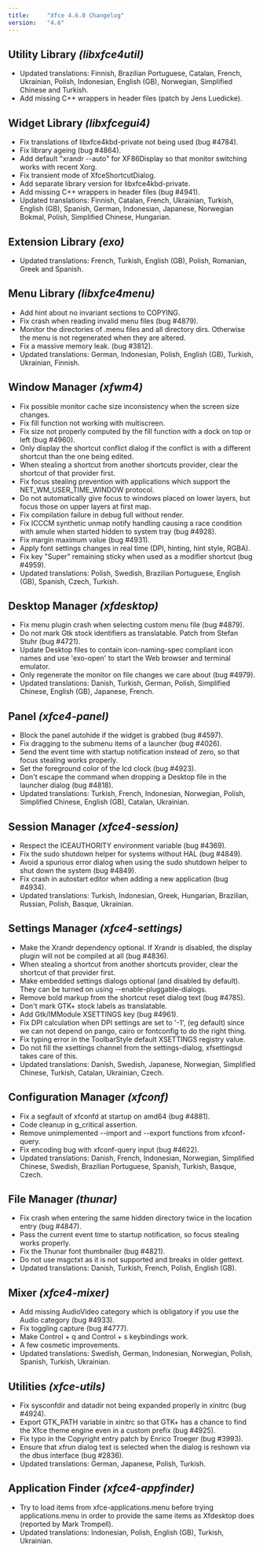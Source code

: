 ```yaml
---
title:     "Xfce 4.6.0 Changelog"
version:   "4.6"
---
```


## Utility Library _(libxfce4util)_

* Updated translations: Finnish, Brazilian Portuguese, Catalan, French, Ukrainian, Polish, Indonesian, English (GB), Norwegian, Simplified Chinese and Turkish.
* Add missing C++ wrappers in header files (patch by Jens Luedicke).

## Widget Library _(libxfcegui4)_

* Fix translations of libxfce4kbd-private not being used (bug #4784).
* Fix library ageing (bug #4864).
* Add default "xrandr --auto" for XF86Display so that monitor switching works with recent Xorg.
* Fix transient mode of XfceShortcutDialog.
* Add separate library version for libxfce4kbd-private.
* Add missing C++ wrappers in header files (bug #4941).
* Updated translations: Finnish, Catalan, French, Ukrainian, Turkish, English (GB), Spanish, German, Indonesian, Japanese, Norwegian Bokmal, Polish, Simplified Chinese, Hungarian.

## Extension Library _(exo)_

* Updated translations: French, Turkish, English (GB), Polish, Romanian, Greek and Spanish.

## Menu Library _(libxfce4menu)_

* Add hint about no invariant sections to COPYING.
* Fix crash when reading invalid menu files (bug #4879).
* Monitor the directories of .menu files and all directory dirs. Otherwise the menu is not regenerated when they are altered.
* Fix a massive memory leak. (bug #3812).
* Updated translations: German, Indonesian, Polish, English (GB), Turkish, Ukrainian, Finnish.

## Window Manager _(xfwm4)_

* Fix possible monitor cache size inconsistency when the screen size changes.
* Fix fill function not working with multiscreen.
* Fix size not properly computed by the fill function with a dock on top or left (bug #4960).
* Only display the shortcut conflict dialog if the conflict is with a different shortcut than the one being edited.
* When stealing a shortcut from another shortcuts provider, clear the shortcut of that provider first.
* Fix focus stealing prevention with applications which support the NET_WM_USER_TIME_WINDOW protocol.
* Do not automatically give focus to windows placed on lower layers, but focus those on upper layers at first map.
* Fix compilation failure in debug full without render.
* Fix ICCCM synthetic unmap notify handling causing a race condition with amule when started hidden to system tray (bug #4928).
* Fix margin maximum value (bug #4931).
* Apply font settings changes in real time (DPI, hinting, hint style, RGBA).
* Fix key "Super" remaining sticky when used as a modifier shortcut (bug #4959).
* Updated translations: Polish, Swedish, Brazilian Portuguese, English (GB), Spanish, Czech, Turkish.

## Desktop Manager _(xfdesktop)_

* Fix menu plugin crash when selecting custom menu file (bug #4879).
* Do not mark Gtk stock identifiers as translatable. Patch from Stefan Stuhr (bug #4721).
* Update Desktop files to contain icon-naming-spec compliant icon names and use 'exo-open' to start the Web browser and terminal emulator.
* Only regenerate the monitor on file changes we care about (bug #4979).
* Updated translations: Danish, Turkish, German, Polish, Simplified Chinese, English (GB), Japanese, French.

## Panel _(xfce4-panel)_

* Block the panel autohide if the widget is grabbed (bug #4597).
* Fix dragging to the submenu items of a launcher (bug #4026).
* Send the event time with startup notification instead of zero, so that focus stealing works properly.
* Set the foreground color of the lcd clock (bug #4923).
* Don't escape the command when dropping a Desktop file in the	launcher dialog (bug #4818).
* Updated translations: Turkish, French, Indonesian, Norwegian, Polish, Simplified Chinese, English (GB), Catalan, Ukrainian.

## Session Manager _(xfce4-session)_

* Respect the ICEAUTHORITY environment variable (bug #4369).
* Fix the sudo shutdown helper for systems without HAL (bug #4849).
* Avoid a spurious error dialog when using the sudo shutdown helper to shut down the system (bug #4849).
* Fix crash in autostart editor when adding a new application (bug #4934).
* Updated translations: Turkish, Indonesian, Greek, Hungarian, Brazilian, Russian, Polish, Basque, Ukrainian.

## Settings Manager _(xfce4-settings)_

* Make the Xrandr dependency optional. If Xrandr is disabled, the display plugin will not be compiled at all (bug #4836).
* When stealing a shortcut from another shortcuts provider, clear the shortcut of that provider first.
* Make embedded settings dialogs optional (and disabled by default). They can be turned on using --enable-pluggable-dialogs.
* Remove bold markup from the shortcut reset dialog text (bug #4785).
* Don't mark GTK+ stock labels as translatable.
* Add Gtk/IMModule XSETTINGS key (bug #4961).
* Fix DPI calculation when DPI settings are set to '-1', (eg default) since we can not depend on pango, cairo or fontconfig to do the right thing.
* Fix typing error in the ToolbarStyle default XSETTINGS registry value.
* Do not fill the xsettings channel from the settings-dialog, xfsettingsd takes care of this.
* Updated translations: Danish, Swedish, Japanese, Norwegian, Simplified Chinese, Turkish, Catalan, Ukrainian, Czech.

## Configuration Manager _(xfconf)_

* Fix a segfault of xfconfd at startup on amd64 (bug #4881).
* Code cleanup in g_critical assertion.
* Remove unimplemented --import and --export functions from xfconf-query.
* Fix encoding bug with xfconf-query input (bug #4622).
* Updated translations: Danish, French, Indonesian, Norwegian, Simplified Chinese, Swedish, Brazilian Portuguese, Spanish, Turkish, Basque, Czech.

## File Manager _(thunar)_

* Fix crash when entering the same hidden directory twice in the location entry (bug #4847).
* Pass the current event time to startup notification, so focus stealing works properly.
* Fix the Thunar font thumbnailer (bug #4821).
* Do not use msgctxt as it is not supported and breaks in older gettext.
* Updated translations: Danish, Turkish, French, Polish, English (GB).

## Mixer _(xfce4-mixer)_

* Add missing AudioVideo category which is obligatory if you use the Audio category (bug #4933).
* Fix toggling capture (bug #4777).
* Make Control + q and Control + s keybindings work.
* A few cosmetic improvements.
* Updated translations: Swedish, German, Indonesian, Norwegian, Polish, Spanish, Turkish, Ukrainian.

## Utilities _(xfce-utils)_

* Fix sysconfdir and datadir not being expanded properly in xinitrc (bug #4924).
* Export GTK_PATH variable in xinitrc so that GTK+ has a chance to find the Xfce theme engine even in a custom prefix (bug #4925).
* Fix typo in the Copyright entry patch by Enrico Troeger (bug #3993).
* Ensure that xfrun dialog text is selected when the dialog is reshown via the dbus interface (bug #2836).
* Updated translations: German, Japanese, Polish, Turkish.

## Application Finder _(xfce4-appfinder)_

* Try to load items from xfce-applications.menu before trying applications.menu in order to provide the same items as Xfdesktop does (reported by Mark Trompell).
* Updated translations: Indonesian, Polish, English (GB), Turkish, Ukrainian.
